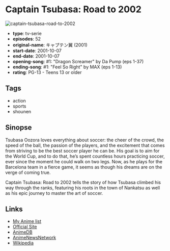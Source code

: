 # Captain Tsubasa: Road to 2002

![captain-tsubasa-road-to-2002](https://cdn.myanimelist.net/images/anime/5/75526.jpg)

-   **type**: tv-serie
-   **episodes**: 52
-   **original-name**: キャプテン翼 (2001)
-   **start-date**: 2001-10-07
-   **end-date**: 2001-10-07
-   **opening-song**: #1: "Dragon Screamer" by Da Pump (eps 1-37)
-   **ending-song**: #1: "Feel So Right" by MAX (eps 1-13)
-   **rating**: PG-13 - Teens 13 or older

## Tags

-   action
-   sports
-   shounen

## Sinopse

Tsubasa Oozora loves everything about soccer: the cheer of the crowd, the speed of the ball, the passion of the players, and the excitement that comes from striving to be the best soccer player he can be. His goal is to aim for the World Cup, and to do that, he’s spent countless hours practicing soccer, ever since the moment he could walk on two legs. Now, as he plays for the Barcelona team in a fierce game, it seems as though his dreams are on the verge of coming true.

Captain Tsubasa: Road to 2002 tells the story of how Tsubasa climbed his way through the ranks, featuring his roots in the town of Nankatsu as well as his epic journey to master the art of soccer.

## Links

-   [My Anime list](https://myanimelist.net/anime/1614/Captain_Tsubasa__Road_to_2002)
-   [Official Site](http://www.tv-tokyo.co.jp/anime/cap_tsuba/)
-   [AnimeDB](http://anidb.info/perl-bin/animedb.pl?show=anime&aid=508)
-   [AnimeNewsNetwork](http://www.animenewsnetwork.com/encyclopedia/anime.php?id=1145)
-   [Wikipedia](http://en.wikipedia.org/wiki/Captain_Tsubasa)
